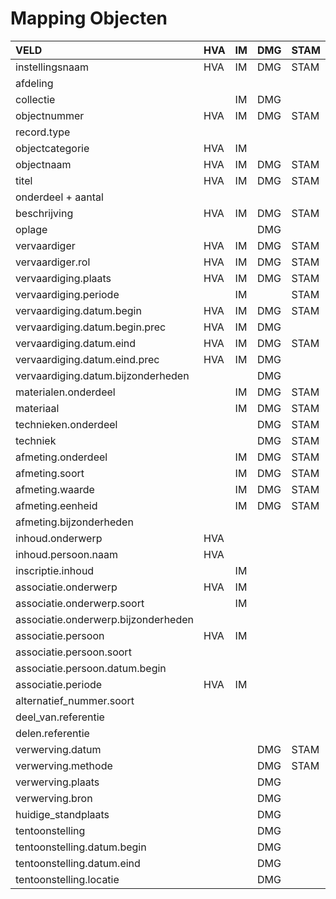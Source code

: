 # Mapping Objecten



| VELD | HVA | IM | DMG | STAM | AG |
| :--- | :--- | :--- | :--- | :--- | :--- |
| instellingsnaam | HVA | IM | DMG | STAM | AG |
| afdeling |  |  |  |  | AG |
| collectie |  | IM | DMG |  | AG |
| objectnummer | HVA | IM | DMG | STAM | AG |
| record.type |  |  |  |  | AG |
| objectcategorie | HVA | IM |  |  | AG |
| objectnaam | HVA | IM | DMG | STAM | AG |
| titel | HVA | IM | DMG | STAM | AG |
| onderdeel + aantal |  |  |  |  | AG |
| beschrijving | HVA | IM | DMG | STAM | AG |
| oplage |  |  | DMG |  |  |
| vervaardiger | HVA | IM | DMG | STAM |  |
| vervaardiger.rol | HVA | IM | DMG | STAM |  |
| vervaardiging.plaats | HVA | IM | DMG | STAM |  |
| vervaardiging.periode |  | IM |  | STAM |  |
| vervaardiging.datum.begin | HVA | IM | DMG | STAM |  |
| vervaardiging.datum.begin.prec | HVA | IM | DMG |  |  |
| vervaardiging.datum.eind | HVA | IM | DMG | STAM |  |
| vervaardiging.datum.eind.prec | HVA | IM | DMG |  |  |
| vervaardiging.datum.bijzonderheden |  |  | DMG |  |  |
| materialen.onderdeel |  | IM | DMG | STAM |  |
| materiaal |  | IM | DMG | STAM | AG |
| technieken.onderdeel |  |  | DMG | STAM |  |
| techniek |  |  | DMG | STAM | AG |
| afmeting.onderdeel |  | IM | DMG | STAM |  |
| afmeting.soort |  | IM | DMG | STAM | AG |
| afmeting.waarde |  | IM | DMG | STAM | AG |
| afmeting.eenheid |  | IM | DMG | STAM | AG |
| afmeting.bijzonderheden |  |  |  |  | AG |
| inhoud.onderwerp | HVA |  |  |  |  |
| inhoud.persoon.naam | HVA |  |  |  |  |
| inscriptie.inhoud |  | IM |  |  |  |
| associatie.onderwerp | HVA | IM |  |  | AG |
| associatie.onderwerp.soort |  | IM |  |  | AG |
| associatie.onderwerp.bijzonderheden |  |  |  |  | AG |
| associatie.persoon | HVA | IM |  |  | AG |
| associatie.persoon.soort |  |  |  |  | AG |
| associatie.persoon.datum.begin |  |  |  |  | AG |
| associatie.periode | HVA | IM |  |  |  |
| alternatief\_nummer.soort |  |  |  |  | AG |
| deel\_van.referentie |  |  |  |  | AG |
| delen.referentie |  |  |  |  | AG |
| verwerving.datum |  |  | DMG | STAM | AG |
| verwerving.methode |  |  | DMG | STAM | AG |
| verwerving.plaats |  |  | DMG |  |  |
| verwerving.bron |  |  | DMG |  | AG |
| huidige\_standplaats |  |  | DMG |  |  |
| tentoonstelling |  |  | DMG |  |  |
| tentoonstelling.datum.begin |  |  | DMG |  |  |
| tentoonstelling.datum.eind |  |  | DMG |  |  |
| tentoonstelling.locatie |  |  | DMG |  |  |

